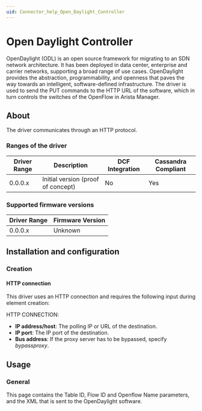 ```yaml
---
uid: Connector_help_Open_Daylight_Controller
---
```


# Open Daylight Controller

OpenDaylight (ODL) is an open source framework for migrating to an SDN network architecture. It has been deployed in data center, enterprise and carrier networks, supporting a broad range of use cases. OpenDaylight provides the abstraction, programmability, and openness that paves the way towards an intelligent, software-defined infrastructure. The driver is used to send the PUT commands to the HTTP URL of the software, which in turn controls the switches of the OpenFlow in Arista Manager.

## About

The driver communicates through an HTTP protocol.

### Ranges of the driver

| **Driver Range** | **Description**                    | **DCF Integration** | **Cassandra Compliant** |
|------------------|------------------------------------|---------------------|-------------------------|
| 0.0.0.x          | Initial version (proof of concept) | No                  | Yes                     |

### Supported firmware versions

| **Driver Range** | **Firmware Version** |
|------------------|----------------------|
| 0.0.0.x          | Unknown              |

## Installation and configuration

### Creation

#### HTTP connection

This driver uses an HTTP connection and requires the following input during element creation:

HTTP CONNECTION:

- **IP address/host**: The polling IP or URL of the destination.
- **IP port**: The IP port of the destination.
- **Bus address**: If the proxy server has to be bypassed, specify *bypassproxy*.

## Usage

### General

This page contains the Table ID, Flow ID and Openflow Name parameters, and the XML that is sent to the OpenDaylight software.
